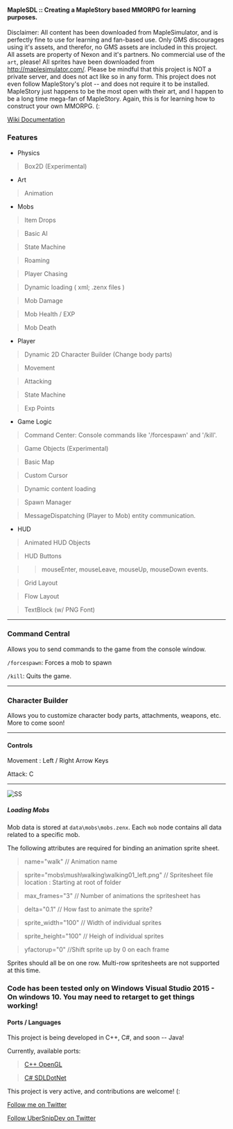 #### MapleSDL :: Creating a MapleStory based MMORPG for learning purposes.

Disclaimer: All content has been downloaded from MapleSimulator, and is perfectly fine to use for learning and fan-based use. Only GMS discourages using it's assets, and therefor, no GMS assets are included in this project. All assets are property of Nexon and it's partners. No commercial use of the `art`, please! All sprites have been downloaded from http://maplesimulator.com/. Please be mindful that this project is NOT a private server, and does not act like so in any form. This project does not even follow MapleStory's plot -- and does not require it to be installed. MapleStory just happens to be the most open with their art, and I happen to be a long time mega-fan of MapleStory. Again, this is for learning how to construct your own MMORPG. (:

[Wiki Documentation](https://github.com/ZenXChaos/MapleStorySDLCPP/wiki)

### Features

* Physics
 
> Box2D (Experimental)

* Art

> Animation

* Mobs

> Item Drops

> Basic AI

> State Machine

> Roaming

> Player Chasing

> Dynamic loading ( xml; .zenx files )

> Mob Damage

> Mob Health / EXP

> Mob Death

* Player

> Dynamic 2D Character Builder (Change body parts)

> Movement

> Attacking

> State Machine

> Exp Points

* Game Logic

> Command Center: Console commands like '/forcespawn' and '/kill'.

> Game Objects (Experimental)

> Basic Map

> Custom Cursor

> Dynamic content loading

> Spawn Manager

> MessageDispatching (Player to Mob) entity communication.

* HUD

> Animated HUD Objects

> HUD Buttons

>> mouseEnter, mouseLeave, mouseUp, mouseDown events.

> Grid Layout

> Flow Layout

> TextBlock (w/ PNG Font)

---

### Command Central

Allows you to send commands to the game from the console window.

`/forcespawn`: Forces a mob to spawn

`/kill`: Quits the game.

---

### Character Builder

Allows you to customize character body parts, attachments, weapons, etc. More to come soon!

---

#### Controls

Movement : Left / Right Arrow Keys

Attack: C

---

![SS](https://github.com/ZenXChaos/MapleStorySDLCPP/raw/master/screenshots/ss_skill.gif)

##### Loading Mobs

Mob data is stored at `data\mobs\mobs.zenx`. Each `mob` node contains all data related to a specific mob.

The following attributes are required for binding an animation sprite sheet.

> name="walk" // Animation name

> sprite="mobs\mush\walking\walking01_left.png" // Spritesheet file location : Starting at root of folder

> max_frames="3" // Number of animations the spritesheet has

> delta="0.1" // How fast to animate the sprite?

> sprite_width="100" // Width of individual sprites

> sprite_height="100" // Heigh of individual sprites

> yfactorup="0" //Shift sprite up by 0 on each frame

Sprites should all be on one row. Multi-row spritesheets are not supported at this time.


### Code has been tested only on Windows Visual Studio 2015 - On windows 10. You may need to retarget to get things working!

#### Ports / Languages

This project is being developed in C++, C#, and soon -- Java!

Currently, available ports:

> [C++ OpenGL](https://github.com/ZenXChaos/MapleStorySDLCPP/tree/master/MapleGLDev)
    
> [C# SDLDotNet](https://github.com/ZenXChaos/MMORPG-CS)

This project is very active, and contributions are welcome! (:

[Follow me on Twitter](https://twitter.com/ZenXChaos)

[Follow UberSnipDev on Twitter](https://twitter.com/UberSnipDev)